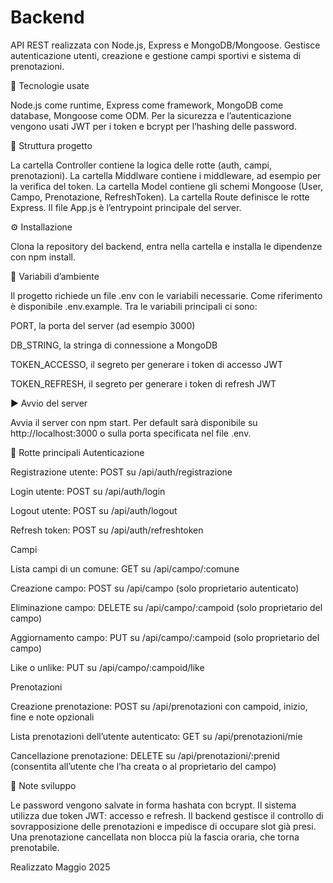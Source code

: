 # Backend

API REST realizzata con Node.js, Express e MongoDB/Mongoose.
Gestisce autenticazione utenti, creazione e gestione campi sportivi e sistema di prenotazioni.

🚀 Tecnologie usate

Node.js come runtime, Express come framework, MongoDB come database, Mongoose come ODM.
Per la sicurezza e l’autenticazione vengono usati JWT per i token e bcrypt per l’hashing delle password.

📂 Struttura progetto

La cartella Controller contiene la logica delle rotte (auth, campi, prenotazioni).
La cartella Middlware contiene i middleware, ad esempio per la verifica del token.
La cartella Model contiene gli schemi Mongoose (User, Campo, Prenotazione, RefreshToken).
La cartella Route definisce le rotte Express.
Il file App.js è l’entrypoint principale del server.

⚙️ Installazione

Clona la repository del backend, entra nella cartella e installa le dipendenze con npm install.

🔑 Variabili d’ambiente

Il progetto richiede un file .env con le variabili necessarie.
Come riferimento è disponibile .env.example.
Tra le variabili principali ci sono:

PORT, la porta del server (ad esempio 3000)

DB_STRING, la stringa di connessione a MongoDB

TOKEN_ACCESSO, il segreto per generare i token di accesso JWT

TOKEN_REFRESH, il segreto per generare i token di refresh JWT

▶️ Avvio del server

Avvia il server con npm start.
Per default sarà disponibile su http://localhost:3000 o sulla porta specificata nel file .env.

📌 Rotte principali
Autenticazione

Registrazione utente: POST su /api/auth/registrazione

Login utente: POST su /api/auth/login

Logout utente: POST su /api/auth/logout

Refresh token: POST su /api/auth/refreshtoken

Campi

Lista campi di un comune: GET su /api/campo/:comune

Creazione campo: POST su /api/campo (solo proprietario autenticato)

Eliminazione campo: DELETE su /api/campo/:campoid (solo proprietario del campo)

Aggiornamento campo: PUT su /api/campo/:campoid (solo proprietario del campo)

Like o unlike: PUT su /api/campo/:campoid/like

Prenotazioni

Creazione prenotazione: POST su /api/prenotazioni con campoid, inizio, fine e note opzionali

Lista prenotazioni dell’utente autenticato: GET su /api/prenotazioni/mie

Cancellazione prenotazione: DELETE su /api/prenotazioni/:prenid (consentita all’utente che l’ha creata o al proprietario del campo)

🧪 Note sviluppo

Le password vengono salvate in forma hashata con bcrypt.
Il sistema utilizza due token JWT: accesso e refresh.
Il backend gestisce il controllo di sovrapposizione delle prenotazioni e impedisce di occupare slot già presi.
Una prenotazione cancellata non blocca più la fascia oraria, che torna prenotabile.

Realizzato Maggio 2025
